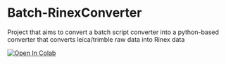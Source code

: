 # Batch-RinexConverter
Project that aims to convert a batch script converter into a python-based converter that converts leica/trimble raw data into Rinex data

[![Open In Colab](https://colab.research.google.com/assets/colab-badge.svg)](https://colab.research.google.com/github/Cyaltie/Batch-RinexConverter/blob/main/colab/YourNotebook.ipynb)


